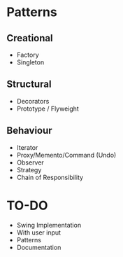 # Patterns

## Creational 
- Factory
- Singleton

## Structural
- Decorators
- Prototype / Flyweight

## Behaviour
- Iterator
- Proxy/Memento/Command (Undo)
- Observer 
- Strategy
- Chain of Responsibility

# TO-DO
- Swing Implementation
 - With user input 
- Patterns
- Documentation
